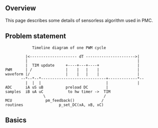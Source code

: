 ## Overview

This page describes some details of sensorless algorithm used in PMC.

## Problem statement

	            Timeline diagram of one PWM cycle
	
	         |<--------------------- dT ---------------------->|
	         |                                                 |
	         |  TIM update     +----+---+----+                 |
	PWM      | /               |    |   |    |                 |
	waveform |/                |    |   |    |                 |
	       --*--*--*-----------------------------+-------------*--
	         |  |  |                             |             |
	ADC      iA uS uB          preload DC        |
	samples  iB uA uC           to hw timer ->  TIM
	                 \                          /
	MCU               pm_feedback()            /
	routines                p_set_DC(xA, xB, xC)

## Basics

